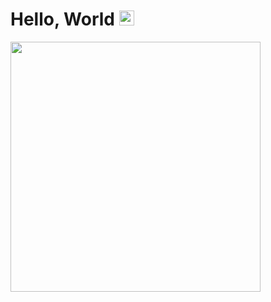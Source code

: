 <h1>Hello, World <img src="https://github.com/TheDudeThatCode/TheDudeThatCode/blob/master/Assets/Earth.gif" width="24px"></h1> 
<img align="left" src="https://user-images.githubusercontent.com/74038190/225813708-98b745f2-7d22-48cf-9150-083f1b00d6c9.gif" width="400px"/>
